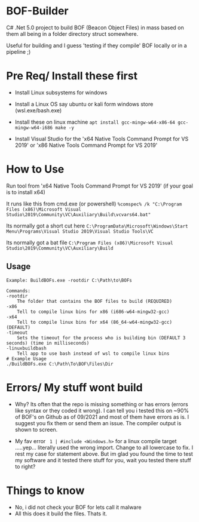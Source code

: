 # BOF-Builder
C# .Net 5.0 project to build BOF (Beacon Object Files) in mass based on them all being in a folder directory struct somewhere.

Useful for building and I guess 'testing if they compile' BOF locally or in a pipeline ;)

# Pre Req/ Install these first
- Install Linux subsystems for windows

- Install a Linux OS say ubuntu or kali form windows store (wsl.exe/bash.exe)
 
- Install these on linux machine `apt install gcc-mingw-w64-x86-64 gcc-mingw-w64-i686 make -y`

- Install Visual Studio for the 'x64 Native Tools Command Prompt for VS 2019' or 'x86 Native Tools Command Prompt for VS 2019'

# How to Use
Run tool from 'x64 Native Tools Command Prompt for VS 2019' (if your goal is to install x64)

It runs like this from cmd.exe (or powershell) `%comspec% /k "C:\Program Files (x86)\Microsoft Visual Studio\2019\Community\VC\Auxiliary\Build\vcvars64.bat"`

Its normally got a short cut here `C:\ProgramData\Microsoft\Windows\Start Menu\Programs\Visual Studio 2019\Visual Studio Tools\VC`

Its normally got a bat file `C:\Program Files (x86)\Microsoft Visual Studio\2019\Community\VC\Auxiliary\Build`

## Usage 
    Example: BuildBOFs.exe -rootdir C:\Path\to\BOFs

    Commands:
    -rootdir
        The folder that contains the BOF files to build (REQUIRED)
    -x86
        Tell to compile linux bins for x86 (i686-w64-mingw32-gcc)
    -x64
        Tell to compile linux bins for x64 (86_64-w64-mingw32-gcc) (DEFAULT)
    -timeout
        Sets the timeout for the process who is building bin (DEFAULT 3 seconds) (time in milliseconds)
    -linuxbuildbash
        Tell app to use bash instead of wsl to compile linux bins
    # Example Usage
    ./BuildBOFs.exe C:\Path\To\BOF\Files\Dir

# Errors/ My stuff wont build
- Why? Its often that the repo is missing something or has errors (errors like syntax or they coded it wrong). I can tell you i tested this on ~90% of BOF's on Github as of 09/2021 and most of them have errors as is. I suggest you fix them or send them an issue. The compiler output is shown to screen.

- My fav error ` 1 | #include <Windows.h>` for a linux compile target .....yep... literally used the wrong import. Change to all lowercase to fix. I rest my case for statement above. But im glad you found the time to test my software and it tested there stuff for you, wait you tested there stuff to right?

# Things to know

- No, i did not check your BOF for lets call it malware
- All this does it build the files. Thats it. 

